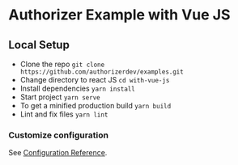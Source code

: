 # Authorizer Example with Vue JS

## Local Setup

- Clone the repo `git clone https://github.com/authorizerdev/examples.git`
- Change directory to react JS `cd with-vue-js`
- Install dependencies `yarn install`
- Start project `yarn serve`
- To get a minified production build `yarn build`
- Lint and fix files `yarn lint`

### Customize configuration

See [Configuration Reference](https://cli.vuejs.org/config/).
